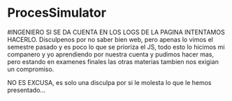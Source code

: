 # ProcesSimulator
#INGENIERO SI SE DA CUENTA EN LOS LOGS DE LA PAGINA INTENTAMOS HACERLO.
Disculpenos por no saber bien web, pero apenas lo vimos el semestre pasado y es poco lo que se prioriza el JS, 
todo esto lo hicimos mi companero y yo aprendiendo por nuestra cuenta y pudimos hacer mas, pero estando en 
examenes finales las otras materias tambien nos exigian un compromiso.

NO ES EXCUSA, es solo una disculpa por si le molesta lo que le hemos presentado...
